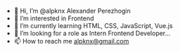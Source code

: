 - 👋 Hi, I’m @alpknx Alexander Perezhogin
- 👀 I’m interested in Frontend
- 🌱 I’m currently learning HTML, CSS, JavaScript, Vue.js
- 💞️ I’m looking for a role  as Intern Frontend Developer...
- 📫 How to reach me alpknx@gmail.com

<!---
alpknx/alpknx is a ✨ special ✨ repository because its `README.md` (this file) appears on your GitHub profile.
You can click the Preview link to take a look at your changes.
--->
